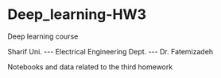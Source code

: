 # Deep_learning-HW3
Deep learning course

Sharif Uni. --- Electrical Engineering Dept. --- Dr. Fatemizadeh

Notebooks and data related to the third homework
